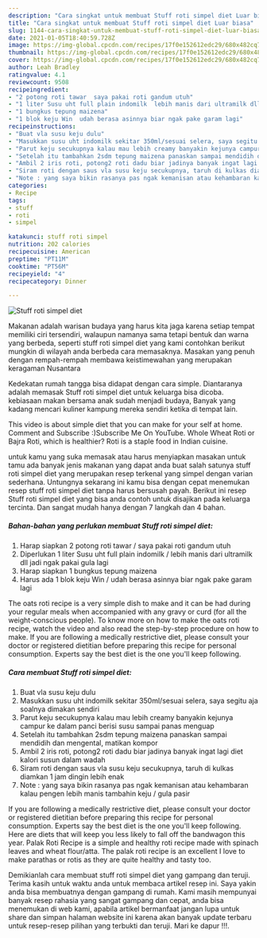 ```yaml
---
description: "Cara singkat untuk membuat Stuff roti simpel diet Luar biasa"
title: "Cara singkat untuk membuat Stuff roti simpel diet Luar biasa"
slug: 1144-cara-singkat-untuk-membuat-stuff-roti-simpel-diet-luar-biasa
date: 2021-01-05T18:40:59.728Z
image: https://img-global.cpcdn.com/recipes/17f0e152612edc29/680x482cq70/stuff-roti-simpel-diet-foto-resep-utama.jpg
thumbnail: https://img-global.cpcdn.com/recipes/17f0e152612edc29/680x482cq70/stuff-roti-simpel-diet-foto-resep-utama.jpg
cover: https://img-global.cpcdn.com/recipes/17f0e152612edc29/680x482cq70/stuff-roti-simpel-diet-foto-resep-utama.jpg
author: Leah Bradley
ratingvalue: 4.1
reviewcount: 9508
recipeingredient:
- "2 potong roti tawar  saya pakai roti gandum utuh"
- "1 liter Susu uht full plain indomilk  lebih manis dari ultramilk dll jadi ngak pakai gula lagi"
- "1 bungkus tepung maizena"
- "1 blok keju Win  udah berasa asinnya biar ngak pake garam lagi"
recipeinstructions:
- "Buat vla susu keju dulu"
- "Masukkan susu uht indomilk sekitar 350ml/sesuai selera, saya segitu aja soalnya dimakan sendiri"
- "Parut keju secukupnya kalau mau lebih creamy banyakin kejunya campur ke dalam panci berisi susu sampai panas menguap"
- "Setelah itu tambahkan 2sdm tepung maizena panaskan sampai mendidih dan mengental, matikan kompor"
- "Ambil 2 iris roti, potong2 roti dadu biar jadinya banyak ingat lagi diet kalori susun dalam wadah"
- "Siram roti dengan saus vla susu keju secukupnya, taruh di kulkas diamkan 1 jam dingin lebih enak"
- "Note : yang saya bikin rasanya pas ngak kemanisan atau kehambaran kalau pengen lebih manis tambahin keju / gula pasir"
categories:
- Recipe
tags:
- stuff
- roti
- simpel

katakunci: stuff roti simpel 
nutrition: 202 calories
recipecuisine: American
preptime: "PT11M"
cooktime: "PT56M"
recipeyield: "4"
recipecategory: Dinner

---
```



![Stuff roti simpel diet](https://img-global.cpcdn.com/recipes/17f0e152612edc29/680x482cq70/stuff-roti-simpel-diet-foto-resep-utama.jpg)

Makanan adalah warisan budaya yang harus kita jaga karena setiap tempat memiliki ciri tersendiri, walaupun namanya sama tetapi bentuk dan warna yang berbeda, seperti stuff roti simpel diet yang kami contohkan berikut mungkin di wilayah anda berbeda cara memasaknya. Masakan yang penuh dengan rempah-rempah membawa keistimewahan yang merupakan keragaman Nusantara

Kedekatan rumah tangga bisa didapat dengan cara simple. Diantaranya adalah memasak Stuff roti simpel diet untuk keluarga bisa dicoba. kebiasaan makan bersama anak sudah menjadi budaya, Banyak yang kadang mencari kuliner kampung mereka sendiri ketika di tempat lain.

This video is about simple diet that you can make for your self at home. Comment and Subscribe :)Subscribe Me On YouTube. Whole Wheat Roti or Bajra Roti, which is healthier? Roti is a staple food in Indian cuisine.

untuk kamu yang suka memasak atau harus menyiapkan masakan untuk tamu ada banyak jenis makanan yang dapat anda buat salah satunya stuff roti simpel diet yang merupakan resep terkenal yang simpel dengan varian sederhana. Untungnya sekarang ini kamu bisa dengan cepat menemukan resep stuff roti simpel diet tanpa harus bersusah payah.
Berikut ini resep Stuff roti simpel diet yang bisa anda contoh untuk disajikan pada keluarga tercinta. Dan sangat mudah hanya dengan 7 langkah dan 4 bahan.


<!--inarticleads1-->

##### Bahan-bahan yang perlukan membuat Stuff roti simpel diet:

1. Harap siapkan 2 potong roti tawar / saya pakai roti gandum utuh
1. Diperlukan 1 liter Susu uht full plain indomilk / lebih manis dari ultramilk dll jadi ngak pakai gula lagi
1. Harap siapkan 1 bungkus tepung maizena
1. Harus ada 1 blok keju Win / udah berasa asinnya biar ngak pake garam lagi


The oats roti recipe is a very simple dish to make and it can be had during your regular meals when accompanied with any gravy or curd (for all the weight-conscious people). To know more on how to make the oats roti recipe, watch the video and also read the step-by-step procedure on how to make. If you are following a medically restrictive diet, please consult your doctor or registered dietitian before preparing this recipe for personal consumption. Experts say the best diet is the one you&#39;ll keep following. 

<!--inarticleads2-->

##### Cara membuat  Stuff roti simpel diet:

1. Buat vla susu keju dulu
1. Masukkan susu uht indomilk sekitar 350ml/sesuai selera, saya segitu aja soalnya dimakan sendiri
1. Parut keju secukupnya kalau mau lebih creamy banyakin kejunya campur ke dalam panci berisi susu sampai panas menguap
1. Setelah itu tambahkan 2sdm tepung maizena panaskan sampai mendidih dan mengental, matikan kompor
1. Ambil 2 iris roti, potong2 roti dadu biar jadinya banyak ingat lagi diet kalori susun dalam wadah
1. Siram roti dengan saus vla susu keju secukupnya, taruh di kulkas diamkan 1 jam dingin lebih enak
1. Note : yang saya bikin rasanya pas ngak kemanisan atau kehambaran kalau pengen lebih manis tambahin keju / gula pasir


If you are following a medically restrictive diet, please consult your doctor or registered dietitian before preparing this recipe for personal consumption. Experts say the best diet is the one you&#39;ll keep following. Here are diets that will keep you less likely to fall off the bandwagon this year. Palak Roti Recipe is a simple and healthy roti recipe made with spinach leaves and wheat flour/atta. The palak roti recipe is an excellent I love to make parathas or rotis as they are quite healthy and tasty too. 

Demikianlah cara membuat stuff roti simpel diet yang gampang dan teruji. Terima kasih untuk waktu anda untuk membaca artikel resep ini. Saya yakin anda bisa membuatnya dengan gampang di rumah. Kami masih mempunyai banyak resep rahasia yang sangat gampang dan cepat, anda bisa menemukan di web kami, apabila artikel bermanfaat jangan lupa untuk share dan simpan halaman website ini karena akan banyak update terbaru untuk resep-resep pilihan yang terbukti dan teruji. Mari ke dapur !!!. 
